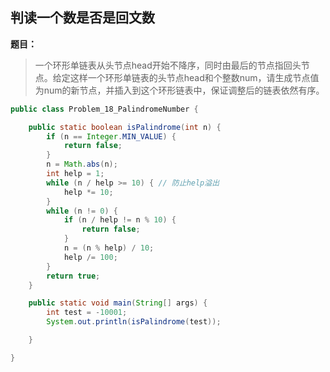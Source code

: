 ## 判读一个数是否是回文数

**题目：**
>一个环形单链表从头节点head开始不降序，同时由最后的节点指回头节点。给定这样一个环形单链表的头节点head和个整数num，请生成节点值为num的新节点，并插入到这个环形链表中，保证调整后的链表依然有序。


```java
public class Problem_18_PalindromeNumber {

	public static boolean isPalindrome(int n) {
		if (n == Integer.MIN_VALUE) {
			return false;
		}
		n = Math.abs(n);
		int help = 1;
		while (n / help >= 10) { // 防止help溢出
			help *= 10;
		}
		while (n != 0) {
			if (n / help != n % 10) {
				return false;
			}
			n = (n % help) / 10;
			help /= 100;
		}
		return true;
	}

	public static void main(String[] args) {
		int test = -10001;
		System.out.println(isPalindrome(test));

	}

}
```